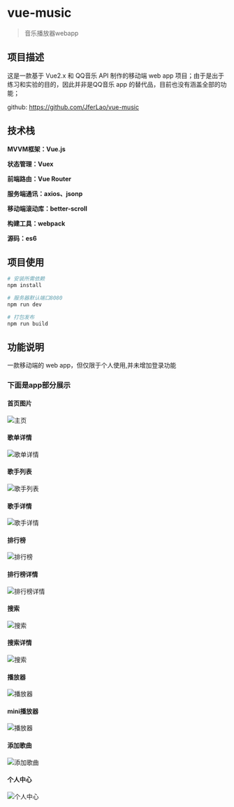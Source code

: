 # vue-music

>音乐播放器webapp

## 项目描述

这是一款基于 Vue2.x 和 QQ音乐 API 制作的移动端 web app 项目；由于是出于练习和实验的目的，因此并非是QQ音乐 app 的替代品，目前也没有涵盖全部的功能；


github: https://github.com/JferLao/vue-music

## 技术栈

**MVVM框架：Vue.js**

**状态管理：Vuex**

**前端路由：Vue Router**

**服务端通讯：axios、jsonp**

**移动端滚动库：better-scroll**

**构建工具：webpack**

**源码：es6**



## 项目使用

``` bash
# 安装所需依赖
npm install

# 服务器默认端口8080
npm run dev

# 打包发布
npm run build

```

## 功能说明

一款移动端的 web app，但仅限于个人使用,并未增加登录功能
 
### 下面是app部分展示 



#### 首页图片
![主页](./src/common/image/1.png)

#### 歌单详情
![歌单详情](./src/common/image/song-list.png)

#### 歌手列表
![歌手列表](./src/common/image/singer-list.png)

#### 歌手详情
![歌手详情](./src/common/image/singer.png)

#### 排行榜
![排行榜](./src/common/image/rank.png)

#### 排行榜详情
![排行榜详情](./src/common/image/rank-list.png)

#### 搜索
![搜索](./src/common/image/search.png)

#### 搜索详情
![搜索](./src/common/image/search-content.png)

#### 播放器
![播放器](./src/common/image/player.png)

#### mini播放器
![播放器](./src/common/image/mini-player.png)

#### 添加歌曲
![添加歌曲](./src/common/image/add-song.png)

#### 个人中心
![个人中心](./src/common/image/center.png)



